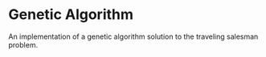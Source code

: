 # Genetic Algorithm
An implementation of a genetic algorithm solution to the traveling salesman problem.
